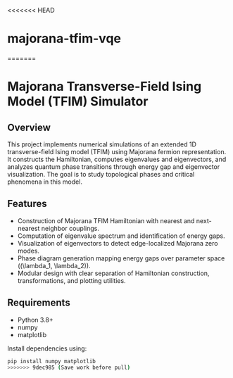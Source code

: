 <<<<<<< HEAD
# majorana-tfim-vqe
=======
# Majorana Transverse-Field Ising Model (TFIM) Simulator

## Overview  
This project implements numerical simulations of an extended 1D transverse-field Ising model (TFIM) using Majorana fermion representation. It constructs the Hamiltonian, computes eigenvalues and eigenvectors, and analyzes quantum phase transitions through energy gap and eigenvector visualization. The goal is to study topological phases and critical phenomena in this model.

## Features  
- Construction of Majorana TFIM Hamiltonian with nearest and next-nearest neighbor couplings.  
- Computation of eigenvalue spectrum and identification of energy gaps.  
- Visualization of eigenvectors to detect edge-localized Majorana zero modes.  
- Phase diagram generation mapping energy gaps over parameter space (\(\lambda_1, \lambda_2\)).  
- Modular design with clear separation of Hamiltonian construction, transformations, and plotting utilities.

## Requirements  
- Python 3.8+  
- numpy  
- matplotlib  

Install dependencies using:  
```bash
pip install numpy matplotlib
>>>>>>> 9dec985 (Save work before pull)
